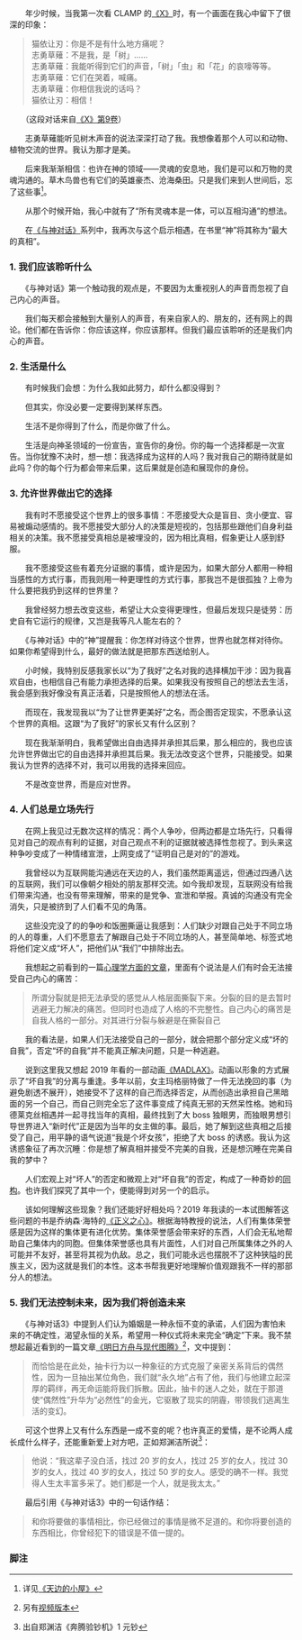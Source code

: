　　年少时候，当我第一次看 CLAMP 的[《X》](https://zh.wikipedia.org/wiki/X_%28%E6%BC%AB%E7%95%AB%29)时，有一个画面在我心中留下了很深的印象：

> 猫依让刃：你是不是有什么地方痛呢？\
> 志勇草薙：不是我，是「树」……\
> 志勇草薙：我能听得到它们的声音，「树」「虫」和「花」的哀嚎等等。\
> 志勇草薙：它们在哭着，喊痛。\
> 志勇草薙：你相信我说的话吗？\
> 猫依让刃：相信！

　　（这段对话来自[《X》第9卷](https://tw.manhuagui.com/comic/6735/58964.html#p=175)）

　　志勇草薙能听见树木声音的说法深深打动了我。我想像着那个人可以和动物、植物交流的世界。我认为那才是美。

　　后来我渐渐相信：也许在神的领域——灵魂的安息地，我们是可以和万物的灵魂沟通的。草木鸟兽也有它们的英雄豪杰、沧海桑田。只是我们来到人世间后，忘了这些事[^1]。

　　从那个时候开始，我心中就有了“所有灵魂本是一体，可以互相沟通”的想法。

　　在[《与神对话》](https://book.douban.com/subject/26392337/)系列中，我再次与这个启示相遇，在书里“神”将其称为“最大的真相”。

### 1. 我们应该聆听什么

　　《与神对话》第一个触动我的观点是，不要因为太重视别人的声音而忽视了自己内心的声音。

　　我们每天都会接触到大量别人的声音，有来自家人的、朋友的，还有网上的舆论。他们都在告诉你：你应该这样，你应该那样。但我们最应该聆听的还是我们内心的声音。

### 2. 生活是什么

　　有时候我们会想：为什么我如此努力，却什么都没得到？

　　但其实，你没必要一定要得到某样东西。

　　生活不是你得到了什么，而是你做了什么。

　　生活是向神圣领域的一份宣告，宣告你的身份。你的每一个选择都是一次宣告。当你犹豫不决时，想一想：我选择成为这样的人吗？我对我自己的期待就是如此吗？你的每个行为都会带来后果，这后果就是创造和展现你的身份。

### 3. 允许世界做出它的选择

　　我有时不愿接受这个世界上的很多事情：不愿接受大众是盲目、贪小便宜、容易被煽动感情的。我不愿接受大部分人的决策是短视的，包括那些跟他们自身利益相关的决策。我不愿接受真相总是被埋没的，因为相比真相，假象更让人感到舒服。

　　我不愿接受这些有着充分证据的事情，或许是因为，如果大部分人都用一种相当感性的方式行事，而我则用一种更理性的方式行事，那我岂不是很孤独？上帝为什么要把我扔到这样的世界里？

　　我曾经努力想去改变这些，希望让大众变得更理性，但最后发现只是徒劳：历史自有它运行的规律，又岂是我等凡人能左右的？

　　《与神对话》中的“神”提醒我：你怎样对待这个世界，世界也就怎样对待你。如果你希望得到什么，最好的做法就是把那东西送给别人。

　　小时候，我特别反感我家长以“为了我好”之名对我的选择横加干涉：因为我喜欢自由，也相信自己有能力承担选择的后果。如果我没有按照自己的想法去生活，我会感到我好像没有真正活着，只是按照他人的想法在活。

　　而现在，我发现我以“为了让世界更美好”之名，而企图否定现实，不愿承认这个世界的真相。这跟“为了我好”的家长又有什么区别？

　　现在我渐渐明白，我希望做出自由选择并承担其后果，那么相应的，我也应该允许世界做出它的自由选择并承担其后果。我无法改变这个世界，只能接受。如果我认为世界的选择不对，我可以用我的选择来回应。

　　不是改变世界，而是应对世界。

### 4. 人们总是立场先行

　　在网上我见过无数次这样的情况：两个人争吵，但两边都是立场先行，只看得见对自己的观点有利的证据，对自己观点不利的证据就被选择性忽视了。到头来这种争吵变成了一种情绪宣泄，上网变成了“证明自己是对的”的游戏。

　　我曾经以为互联网能沟通远在天边的人，我们虽然距离遥远，但通过四通八达的互联网，我们可以像朝夕相处的朋友那样交流。如今我却发现，互联网没有给我们带来沟通，也没有带来理解，带来的是党争、宣泄和举报。真诚的沟通没有完全消失，只是被挤到了人们看不见的角落。

　　这些没完没了的的争吵和饭圈撕逼让我感到：人们缺少对跟自己处于不同立场的人的尊重，人们不愿意去了解跟自己处于不同立场的人，甚至简单地、标签式地将他们定义成“坏人”，把他们从“我们”中排除出去。

　　我想起之前看到的一篇[心理学方面的文章](https://zhuanlan.zhihu.com/p/88751579)，里面有个说法是人们有时会无法接受自己内心的痛苦：

> 所谓分裂就是把无法承受的感觉从人格层面撕裂下来。分裂的目的是去暂时逃避无力解决的痛苦。但同时也造成了人格的不完整性。自己内心的痛苦是自我人格的一部分。对其进行分裂与躲避是在撕裂自己

　　我的看法是，如果人们无法接受自己的一部分，就会把那个部分定义成“坏的自我”，否定“坏的自我”并不能真正解决问题，只是一种逃避。

　　说到这里我又想起 2019 年看的一部动画[《MADLAX》](https://movie.douban.com/subject/2034608/)。动画以形象的方式展示了“坏自我”的分离与重逢。多年以前，女主玛格丽特做了一件无法挽回的事（为避免剧透不展开），她接受不了这样的自己而选择否定，从而创造出承担自己黑暗面的另一个自己，而自己则完全忘了这件事变成了纯真无邪的天然呆性格。她和玛德莱克丝相遇并一起寻找当年的真相，最终找到了大 boss 独眼男，而独眼男想引导世界进入“新时代”正是因为当年的女主做的事。最后，她了解到这些真相之后接受了自己，用平静的语气说道“我是个坏女孩”，拒绝了大 boss 的诱惑。我认为这诱惑象征了再次沉睡：你是想了解真相并接受不完美的自我，还是想沉睡在完美自我的梦中？

　　人们宏观上对“坏人”的否定和微观上对“坏自我”的否定，构成了一种奇妙的[同构](https://zh.wikipedia.org/wiki/%E5%90%8C%E6%9E%84)。也许我们探究了其中一个，便能得到对另一个的启示。

　　该如何理解这些现象？我们还能好好相处吗？2019 年我读的一本试图解答这些问题的书是乔纳森·海特的[《正义之心》](https://book.douban.com/subject/25867785/)。根据海特教授的说法，人们有集体荣誉感是因为这样的集体更有进化优势。集体荣誉感会带来好的东西，人们会无私地帮助自己集体内的同胞。但集体荣誉感也具有片面性，人们对自己所属集体之外的人可能并不友好，甚至将其视为仇敌。总之，我们可能永远也摆脱不了这种狭隘的民族主义，因为这就是我们的本性。这本书帮我更好地理解价值观跟我不一样的那部分人的想法。

### 5. 我们无法控制未来，因为我们将创造未来

　　《与神对话3》中提到人们认为婚姻是一种永恒不变的承诺，人们因为害怕未来的不确定性，渴望永恒的关系，希望用一种仪式将未来完全“确定”下来。我不禁想起最近看到的一篇文章[《明日方舟与现代图腾》](https://www.bilibili.com/read/cv2882244)[^2]，文中提到：

> 而恰恰是在此处，抽卡行为以一种象征的方式克服了亲密关系背后的偶然性，因为一旦抽出某位角色，我们就“永久地”占有了他，我们与他建立起深厚的羁绊，再无命运能将我们拆散。因此，抽卡的迷人之处，就在于那道使“偶然性”升华为“必然性”的金光，它驱散了现实的阴霾，带领我们逃离生活的变幻。

　　可这个世界上又有什么东西是一成不变的呢？也许真正的爱情，是不论两人成长成什么样子，还能重新爱上对方吧，正如郑渊洁所说[^3]：

> 他说：“我这辈子没白活，找过 20 岁的女人，找过 25 岁的女人，找过 30 岁的女人，找过 40 岁的女人，找过 50 岁的女人。感受的确不一样。我觉得人生太丰富多采了。她们都是一个人，就是我太太。”

　　最后引用《与神对话3》中的一句话作结：

> 和你将要做的事情相比，你已经做过的事情是微不足道的。和你将要创造的东西相比，你曾经犯下的错误是不值一提的。

### 脚注

[^1]: 详见[《天边的小屋》](../cabin-at-the-skyline/)
[^2]: 另有[视频版本](https://www.bilibili.com/video/av83987100)
[^3]: 出自郑渊洁《奔腾验钞机》1 元钞
